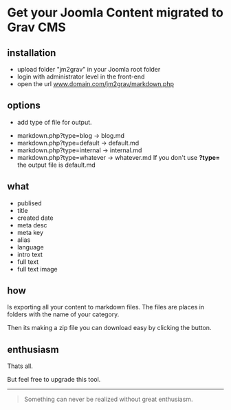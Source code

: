 # Get your Joomla Content migrated to Grav CMS

## installation

- upload folder "jm2grav" in your Joomla root folder
- login with administrator level in the front-end
- open the url www.domain.com/jm2grav/markdown.php


## options

- add type of file for output.
* markdown.php?type=blog      -> blog.md
* markdown.php?type=default   -> default.md
* markdown.php?type=internal  -> internal.md
* markdown.php?type=whatever  -> whatever.md
  If you don't use **?type=** the output file is default.md



## what

- publised
- title
- created date
- meta desc
- meta key
- alias
- language
- intro text
- full text
- full text image

## how

Is exporting all your content to markdown files. The files are places in folders with the name of your category.

Then its making a zip file you can download easy by clicking the button.

## enthusiasm

Thats all.

But feel free to upgrade this tool.



---

>Something can never be realized without great enthusiasm.




